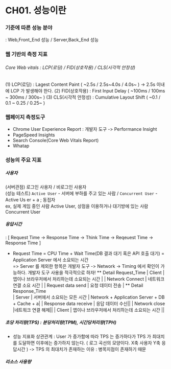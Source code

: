 # CH01. 성능이란

### 기준에 따른 성능 분야 
: Web,Front_End 성능 / Server,Back_End 성능

### 웹 기반의 측정 지표
###### Core Web vitals : LCP(로딩) / FID(상호작용) / CLS(시각적 안정성)   
(1) LCP(로딩) : Lagest Content Paint ( ~2.5s / 2.5s~4.0s / 4.0s~ ) -> 2.5s 이내에 LCP 가 발생해야 한다.
(2) FID(상호작용) : First Input Delay ( ~100ms  / 100ms ~ 300ms / 300s~ ) 
(3) CLS(시각적 안정성) : Cumulative Layout Shift ( ~0.1  / 0.1 ~ 0.25 / 0.25~ ) 

### 웹페이지 측정도구   
- Chrome User Experience Report : 개발자 도구 -> Performance Insight   
- PageSpeed Insights   
- Search Console(Core Web Vitals Report)   
- Whatap   

### 성능의 주요 지표 
##### 사용자  
(서버관점) 로그인 사용자 / 비로그인 사용자   
(성능 테스트) `Active User` - 서버에 부하를 주고 있는 사람 / `Concurrent User` - Active Us er + a ; 동접자   
ex, 실제 게임 중인 사람 Active User, 상점을 이용하거나 대기방에 있는 사람 Concurrent User   

##### 응답시간 
: [ Request Time -> Response Time -> Think Time -> Reqeuest Time -> Response Time ]
* Request Time = CPU Time + Wait Time(DB 결과 대기 혹은 API 호출 대기) = Application Server 에서 소요되는 시간   
=> Server 를 제외한 항목은 개발자 도구 -> Network -> Timing 에서 확인이 가능하다. 개발자 도구 사용을 적극적으로 하자!
**  Detail Request_Time
| Client | 앱이나 브라우저에서 처리하는데 소요되는 시간 |
| Network Connect | 네트워크 연결 소요 시간 |
| Request data send | 요청 데이터 전송 |
** Detail Response_Time   
| Server | 서버에서 소요되는 모든 시간 | Network + Application Server + DB + Cache + a|
| Response data receive | 응답 데이터 수신||
| Network close |네트워크 연결 해제||
| Client | 앱이나 브라우저에서 처리하는데 소요되는 시간 ||

##### 초당 처리량(TPS) : 분당처리량(TPM), 시간당처리량(TPH)
- 성능 지표화 상관관계
: User 가 증가함에 따라 TPS 는 증가하다가 TPS 가 최대치를 도달하면 이후에는 증가하지 않는다.
( 로그 곡선의 모양이다. X축 사용자 Y축 응답시간 )
-> TPS 의 최대치가 존재하는 이유 : 병목지점이 존재하기 때문

##### 리소스 사용량






